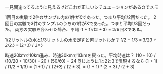 
一見間違ってるように見えるけどこれが正しいシチュエーションがあるのでメモ

1回目の実験で2件のサンプル内の1件がXであった。つまり平均1/2回だった。
2回目の実験で3件のサンプルのうちの1件がXであった。つまり平均1/3回だった。
両方の実験を合わせた場合、平均 (1 + 1)/(2 + 3) = 2/5 回Xである。

1/2リットルの水と1/3リットルの水を足すと何リットルか？
1/2 + 1/3 = 3/2*3 + 2/2*3 = (2+3) / 2*3

時速20kmで10km進み、時速30kmで10kmを戻った。平均時速は？
(10 + 10) / (10/20 + 10/30) = 20 / (50/60) = 24
同じように1と2と3で表現するなら
(1 + 1) / (1/2 + 1/3) = (1 + 1) / ( (2+3) / (2 * 3)) = (1 + 1) * (2 * 3) / (2 + 3)

